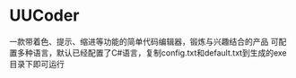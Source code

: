 # UUCoder
一款带着色、提示、缩进等功能的简单代码编辑器，锻炼与兴趣结合的产品
可配置多种语言，默认已经配置了C#语言，复制config.txt和default.txt到生成的exe目录下即可运行
